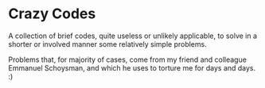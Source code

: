 # Crazy Codes #

A collection of brief codes, quite useless or unlikely applicable, to solve in a shorter or involved manner some relatively simple problems.

Problems that, for majority of cases, come from my friend and colleague Emmanuel Schoysman, and which he uses to torture me for days and days. :)
